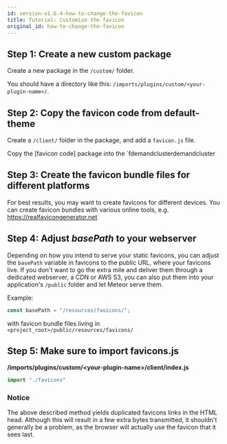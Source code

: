 ```yaml
---
id: version-v1.6.4-how-to-change-the-favicon
title: Tutorial: Customize the favicon
original_id: how-to-change-the-favicon
---
```


## Step 1: Create a new custom package
Create a new package in the `/custom/` folder.

You should have a directory like this: `/imports/plugins/custom/<your-plugin-name>/`.

## Step 2: Copy the favicon code from default-theme
Create a `/client/` folder in the package, and add a `favicon.js` file.

Copy the [favicon code] package into the `fdemandclusterdemandcluster

## Step 3: Create the favicon bundle files for different platforms
For best results, you may want to create favicons for different devices. You can create favicon bundles with various online tools, e.g. https://realfavicongenerator.net

## Step 4: Adjust *basePath* to your webserver
Depending on how you intend to serve your static favicons, you can adjust the `basePath` variable in favicons to the public URL, where your favicons live. If you don't want to go the extra mile and deliver them through a dedicated webserver, a CDN or AWS S3, you can also put them into your application's `/public` folder and let Meteor serve them.

Example:
```js
const basePath = "/resources/favicons/";
```
with favicon bundle files living in `<project_root>/public/resources/favicons/`

## Step 5: Make sure to import favicons.js

**/imports/plugins/custom/&lt;your-plugin-name&gt;/client/index.js**
```js
import "./favicons"
```

### Notice
The above described method yields duplicated favicons links in the HTML head. Although this will result in a few extra bytes transmitted, it shouldn't generally be a problem, as the browser will actually use the favicon that it sees last.
